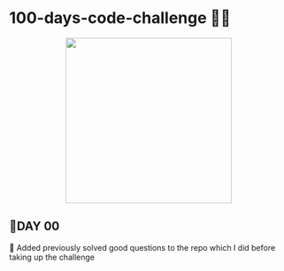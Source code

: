 # 100-days-code-challenge 🚀✨
<p align="center">
<img align="center" src="https://github.com/Iamtripathisatyam/iamtripathisatyam/blob/master/Content/manufacturetocat.png" width="300"/>
</p>
<h2>🔴DAY 00</h2> 
🚀 Added previously solved good questions to the repo which I did before taking up the challenge
